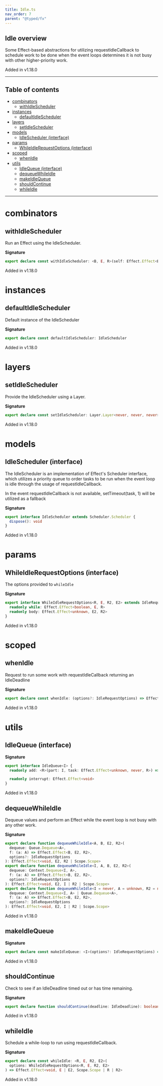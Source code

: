 ```yaml
---
title: Idle.ts
nav_order: 7
parent: "@typed/fx"
---
```


## Idle overview

Some Effect-based abstractions for utilizing requestIdleCallback to schedule work to be done when the event
loops determines it is not busy with other higher-priority work.

Added in v1.18.0

---

<h2 class="text-delta">Table of contents</h2>

- [combinators](#combinators)
  - [withIdleScheduler](#withidlescheduler)
- [instances](#instances)
  - [defaultIdleScheduler](#defaultidlescheduler)
- [layers](#layers)
  - [setIdleScheduler](#setidlescheduler)
- [models](#models)
  - [IdleScheduler (interface)](#idlescheduler-interface)
- [params](#params)
  - [WhileIdleRequestOptions (interface)](#whileidlerequestoptions-interface)
- [scoped](#scoped)
  - [whenIdle](#whenidle)
- [utils](#utils)
  - [IdleQueue (interface)](#idlequeue-interface)
  - [dequeueWhileIdle](#dequeuewhileidle)
  - [makeIdleQueue](#makeidlequeue)
  - [shouldContinue](#shouldcontinue)
  - [whileIdle](#whileidle)

---

# combinators

## withIdleScheduler

Run an Effect using the IdleScheduler.

**Signature**

```ts
export declare const withIdleScheduler: <B, E, R>(self: Effect.Effect<B, E, R>) => Effect.Effect<B, E, R>
```

Added in v1.18.0

# instances

## defaultIdleScheduler

Default instance of the IdleScheduler

**Signature**

```ts
export declare const defaultIdleScheduler: IdleScheduler
```

Added in v1.18.0

# layers

## setIdleScheduler

Provide the IdleScheduler using a Layer.

**Signature**

```ts
export declare const setIdleScheduler: Layer.Layer<never, never, never>
```

Added in v1.18.0

# models

## IdleScheduler (interface)

The IdleScheduler is an implementation of Effect's Scheduler interface, which utilizes a priority queue
to order tasks to be run when the event loop is idle through the usage of requestIdleCallback.

In the event requestIdleCallback is not available, setTimeout(task, 1) will be utilized as a fallback

**Signature**

```ts
export interface IdleScheduler extends Scheduler.Scheduler {
  dispose(): void
}
```

Added in v1.18.0

# params

## WhileIdleRequestOptions (interface)

The options provided to `whileIdle`

**Signature**

```ts
export interface WhileIdleRequestOptions<R, E, R2, E2> extends IdleRequestOptions {
  readonly while: Effect.Effect<boolean, E, R>
  readonly body: Effect.Effect<unknown, E2, R2>
}
```

Added in v1.18.0

# scoped

## whenIdle

Request to run some work with requestIdleCallback returning an IdleDeadline

**Signature**

```ts
export declare const whenIdle: (options?: IdleRequestOptions) => Effect.Effect<IdleDeadline, never, Scope.Scope>
```

Added in v1.18.0

# utils

## IdleQueue (interface)

**Signature**

```ts
export interface IdleQueue<I> {
  readonly add: <R>(part: I, task: Effect.Effect<unknown, never, R>) => Effect.Effect<void, never, R | Scope.Scope>

  readonly interrupt: Effect.Effect<void>
}
```

Added in v1.18.0

## dequeueWhileIdle

Dequeue values and perform an Effect while the event loop is not busy with any other work.

**Signature**

```ts
export declare function dequeueWhileIdle<A, B, E2, R2>(
  dequeue: Queue.Dequeue<A>,
  f: (a: A) => Effect.Effect<B, E2, R2>,
  options?: IdleRequestOptions
): Effect.Effect<void, E2, R2 | Scope.Scope>
export declare function dequeueWhileIdle<I, A, B, E2, R2>(
  dequeue: Context.Dequeue<I, A>,
  f: (a: A) => Effect.Effect<B, E2, R2>,
  options?: IdleRequestOptions
): Effect.Effect<void, E2, I | R2 | Scope.Scope>
export declare function dequeueWhileIdle<I = never, A = unknown, R2 = never, E2 = never, B = unknown>(
  dequeue: Context.Dequeue<I, A> | Queue.Dequeue<A>,
  f: (a: A) => Effect.Effect<B, E2, R2>,
  options?: IdleRequestOptions
): Effect.Effect<void, E2, I | R2 | Scope.Scope>
```

Added in v1.18.0

## makeIdleQueue

**Signature**

```ts
export declare const makeIdleQueue: <I>(options?: IdleRequestOptions) => Effect.Effect<IdleQueue<I>, never, Scope.Scope>
```

Added in v1.18.0

## shouldContinue

Check to see if an IdleDeadline timed out or has time remaining.

**Signature**

```ts
export declare function shouldContinue(deadline: IdleDeadline): boolean
```

Added in v1.18.0

## whileIdle

Schedule a while-loop to run using requestIdleCallback.

**Signature**

```ts
export declare const whileIdle: <R, E, R2, E2>(
  options: WhileIdleRequestOptions<R, E, R2, E2>
) => Effect.Effect<void, E | E2, Scope.Scope | R | R2>
```

Added in v1.18.0

